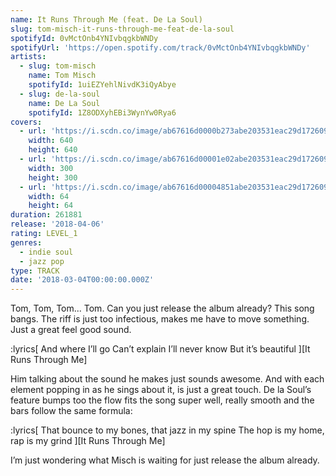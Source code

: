 ```yaml
---
name: It Runs Through Me (feat. De La Soul)
slug: tom-misch-it-runs-through-me-feat-de-la-soul
spotifyId: 0vMctOnb4YNIvbqgkbWNDy
spotifyUrl: 'https://open.spotify.com/track/0vMctOnb4YNIvbqgkbWNDy'
artists:
  - slug: tom-misch
    name: Tom Misch
    spotifyId: 1uiEZYehlNivdK3iQyAbye
  - slug: de-la-soul
    name: De La Soul
    spotifyId: 1Z8ODXyhEBi3WynYw0Rya6
covers:
  - url: 'https://i.scdn.co/image/ab67616d0000b273abe203531eac29d17260966f'
    width: 640
    height: 640
  - url: 'https://i.scdn.co/image/ab67616d00001e02abe203531eac29d17260966f'
    width: 300
    height: 300
  - url: 'https://i.scdn.co/image/ab67616d00004851abe203531eac29d17260966f'
    width: 64
    height: 64
duration: 261881
release: '2018-04-06'
rating: LEVEL_1
genres:
  - indie soul
  - jazz pop
type: TRACK
date: '2018-03-04T00:00:00.000Z'
---
```

Tom, Tom, Tom... Tom. Can you just release the album already? This song bangs. The riff is
just too infectious, makes me have to move something. Just a great feel good sound.

:lyrics[
  And where I’ll go
  Can’t explain I’ll never know
  But it’s beautiful
][It Runs Through Me]

Him talking about the sound he makes just sounds awesome. And with each element popping in
as he sings about it, is just a great touch. De la Soul’s feature bumps too the flow fits
the song super well, really smooth and the bars follow the same formula:

:lyrics[
  That bounce to my bones, that jazz in my spine
  The hop is my home, rap is my grind
][It Runs Through Me]

I’m just wondering what Misch is waiting for just release the album already.
